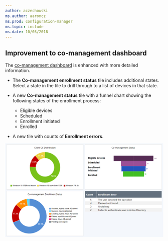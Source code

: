 ```yaml
---
author: aczechowski
ms.author: aaroncz
ms.prod: configuration-manager
ms.topic: include
ms.date: 10/03/2018
---
```


## <a name="bkmk_comgmt-report"></a> Improvement to co-management dashboard
<!--1358980-->

The [co-management dashboard](/sccm/core/clients/manage/co-management-dashboard) is enhanced with more detailed information.  

- The **Co-management enrollment status** tile includes additional states. Select a state in the tile to drill through to a list of devices in that state.  

- A new **Co-management status** tile with a funnel chart showing the following states of the enrollment process:  
    - Eligible devices  
    - Scheduled  
    - Enrollment initiated  
    - Enrolled  

- A new tile with counts of **Enrollment errors**. 

![Co-management dashboard screenshot showing the top four tiles](../../media/1358980-comgmt-dashboard.png)


